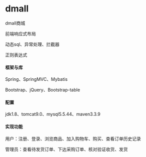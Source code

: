 # dmall
dmall商城

前端响应式布局

动态sql、异常处理、拦截器

正则表达式

#### 框架与库
Spring、SpringMVC、Mybatis

Bootstrap、jQuery、Bootstrap-table

#### 配置
jdk1.8、tomcat9.0、mysql5.5.44、maven3.3.9

#### 实现功能
用户：注册、登录、浏览商品、加入购物车、购买、查看订单历史记录

管理员：查看待发货订单、下达采购订单、核对验证收货、发货


